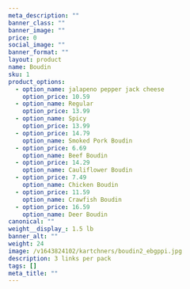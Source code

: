 ```yaml
---
meta_description: ""
banner_class: ""
banner_image: ""
price: 0
social_image: ""
banner_format: ""
layout: product
name: Boudin
sku: 1
product_options:
  - option_name: jalapeno pepper jack cheese
    option_price: 10.59
  - option_name: Regular
    option_price: 13.99
  - option_name: Spicy
    option_price: 13.99
  - option_price: 14.79
    option_name: Smoked Pork Boudin
  - option_price: 6.69
    option_name: Beef Boudin
  - option_price: 14.29
    option_name: Cauliflower Boudin
  - option_price: 7.49
    option_name: Chicken Boudin
  - option_price: 11.59
    option_name: Crawfish Boudin
  - option_price: 16.59
    option_name: Deer Boudin
canonical: ""
weight__display_: 1.5 lb
banner_alt: ""
weight: 24
image: /v1643824102/kartchners/boudin2_ebgppi.jpg
description: 3 links per pack
tags: []
meta_title: ""
---
```

